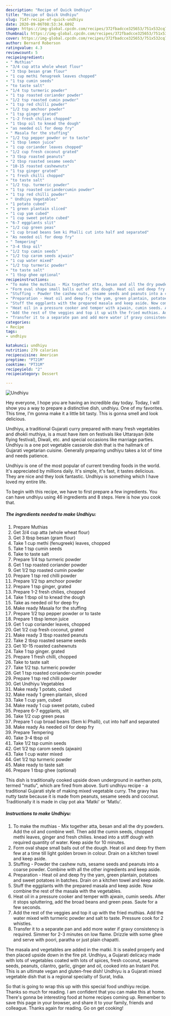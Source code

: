 ```yaml
---
description: "Recipe of Quick Undhiyu"
title: "Recipe of Quick Undhiyu"
slug: 7147-recipe-of-quick-undhiyu
date: 2020-09-06T08:53:34.609Z
image: https://img-global.cpcdn.com/recipes/372fbadcce325653/751x532cq70/undhiyu-recipe-main-photo.jpg
thumbnail: https://img-global.cpcdn.com/recipes/372fbadcce325653/751x532cq70/undhiyu-recipe-main-photo.jpg
cover: https://img-global.cpcdn.com/recipes/372fbadcce325653/751x532cq70/undhiyu-recipe-main-photo.jpg
author: Bernard Roberson
ratingvalue: 4.3
reviewcount: 5
recipeingredient:
- " Muthias"
- "3/4 cup atta whole wheat flour"
- "3 tbsp besan gram flour"
- "1 cup methi fenugreek leaves chopped"
- "1 tsp cumin seeds"
- "to taste salt"
- "1/4 tsp turmeric powder"
- "1 tsp roasted coriander powder"
- "1/2 tsp roasted cumin powder"
- "1 tsp red chilli powder"
- "1/2 tsp amchoor powder"
- "1 tsp ginger grated"
- "1-2 fresh chilies chopped"
- "1 tbsp oil to knead the dough"
- "as needed oil for deep fry"
- " Masala for the stuffing"
- "1/2 tsp pepper powder or to taste"
- "1 tbsp lemon juice"
- "1 cup coriander leaves chopped"
- "1/2 cup fresh coconut grated"
- "3 tbsp roasted peanuts"
- "2 tbsp roasted sesame seeds"
- "10-15 roasted cashewnuts"
- "1 tsp ginger grated"
- "1 fresh chilli chopped"
- "to taste salt"
- "1/2 tsp. turmeric powder"
- "1 tsp roasted coriandercumin powder"
- "1 tsp red chilli powder"
- " Undhiyu Vegetables"
- "1 potato cubed"
- "1 green plantain sliced"
- "1 cup yam cubed"
- "1 cup sweet potato cubed"
- "6-7 eggplants slit"
- "1/2 cup green peas"
- "1 cup broad beans Sem ki Phalli cut into half and separated"
- "As needed oil for deep fry"
- " Tempering"
- "3-4 tbsp oil"
- "1/2 tsp cumin seeds"
- "1/2 tsp carom seeds ajwain"
- "1 cup water mixed"
- "1/2 tsp turmeric powder"
- "to taste salt"
- "1 tbsp ghee optional"
recipeinstructions:
- "To make the muthias - Mix together atta, besan and all the dry powders. Add the oil and combine well. Then add the cumin seeds, chopped methi leaves, ginger and fresh chilies. knead into a stiff dough with required quantity of water. Keep aside for 10 minutes."
- "Form oval shape small balls out of the dough. Heat oil and deep fry them few at a time till light golden brown in colour. Drain on a kitchen towel and keep aside."
- "Stuffing - Powder the cashew nuts, sesame seeds and peanuts into a coarse powder. Combine with all the other ingredients and keep aside."
- "Preparation - Heat oil and deep fry the yam, green plantain, potatoes and sweet potatoes in batches. Drain on a kitchen towel and keep aside."
- "Stuff the eggplants with the prepared masala and keep aside. Now combine the rest of the masala with the vegetables."
- "Heat oil in a pressure cooker and temper with ajwain, cumin seeds. After it stops spluttering, add the broad beans and green peas. Saute for a few seconds."
- "Add the rest of the veggies and top it up with the fried muthias. Add the water mixed with turmeric powder and salt to taste. Pressure cook for 2 whistles."
- "Transfer it to a separate pan and add more water if gravy consistency is required. Simmer for 2-3 minutes on low flame. Drizzle with some ghee and serve with poori, paratha or just plain chapatti."
categories:
- Recipe
tags:
- undhiyu

katakunci: undhiyu 
nutrition: 279 calories
recipecuisine: American
preptime: "PT21M"
cooktime: "PT31M"
recipeyield: "2"
recipecategory: Dessert

---
```



![Undhiyu](https://img-global.cpcdn.com/recipes/372fbadcce325653/751x532cq70/undhiyu-recipe-main-photo.jpg)

Hey everyone, I hope you are having an incredible day today. Today, I will show you a way to prepare a distinctive dish, undhiyu. One of my favorites. This time, I'm gonna make it a little bit tasty. This is gonna smell and look delicious.

Undhiyu, a traditional Gujarati curry prepared with many fresh vegetables and dhokli muthiya, is a must have item on festivals like Uttarayan (kite flying festival), Diwali, etc. and special occasions like marriage parties. Undhiyu is a one pot vegetable casserole dish that is the hallmark of Gujarati vegetarian cuisine. Generally preparing undhiyu takes a lot of time and needs patience.

Undhiyu is one of the most popular of current trending foods in the world. It's appreciated by millions daily. It's simple, it's fast, it tastes delicious. They are nice and they look fantastic. Undhiyu is something which I have loved my entire life.


To begin with this recipe, we have to first prepare a few ingredients. You can have undhiyu using 46 ingredients and 8 steps. Here is how you cook that.

<!--inarticleads1-->

##### The ingredients needed to make Undhiyu:

1. Prepare  Muthias
1. Get 3/4 cup atta (whole wheat flour)
1. Get 3 tbsp besan (gram flour)
1. Take 1 cup methi (fenugreek) leaves, chopped
1. Take 1 tsp cumin seeds
1. Take to taste salt
1. Prepare 1/4 tsp turmeric powder
1. Get 1 tsp roasted coriander powder
1. Get 1/2 tsp roasted cumin powder
1. Prepare 1 tsp red chilli powder
1. Prepare 1/2 tsp amchoor powder
1. Prepare 1 tsp ginger, grated
1. Prepare 1-2 fresh chilies, chopped
1. Take 1 tbsp oil to knead the dough
1. Take as needed oil for deep fry
1. Make ready  Masala for the stuffing
1. Prepare 1/2 tsp pepper powder or to taste
1. Prepare 1 tbsp lemon juice
1. Get 1 cup coriander leaves, chopped
1. Get 1/2 cup fresh coconut, grated
1. Make ready 3 tbsp roasted peanuts
1. Take 2 tbsp roasted sesame seeds
1. Get 10-15 roasted cashewnuts
1. Take 1 tsp ginger. grated
1. Prepare 1 fresh chilli, chopped
1. Take to taste salt
1. Take 1/2 tsp. turmeric powder
1. Get 1 tsp roasted coriander-cumin powder
1. Prepare 1 tsp red chilli powder
1. Get  Undhiyu Vegetables
1. Make ready 1 potato, cubed
1. Make ready 1 green plantain, sliced
1. Take 1 cup yam, cubed
1. Make ready 1 cup sweet potato, cubed
1. Prepare 6-7 eggplants, slit
1. Take 1/2 cup green peas
1. Prepare 1 cup broad beans (Sem ki Phalli), cut into half and separated
1. Make ready As needed oil for deep fry
1. Prepare  Tempering
1. Take 3-4 tbsp oil
1. Take 1/2 tsp cumin seeds
1. Get 1/2 tsp carom seeds (ajwain)
1. Take 1 cup water mixed
1. Get 1/2 tsp turmeric powder
1. Make ready to taste salt
1. Prepare 1 tbsp ghee (optional)


This dish is traditionally cooked upside down underground in earthen pots, termed &#34;matlu&#34;, which are fired from above. Surti undhiyu recipe - a traditional Gujarati style of making mixed vegetable curry. The gravy has nutty taste because it is made from peanuts, sesame seeds and coconut. Traditionally it is made in clay pot aka &#39;Matki&#39; or &#39;Matlu&#39;. 

<!--inarticleads2-->

##### Instructions to make Undhiyu:

1. To make the muthias - Mix together atta, besan and all the dry powders. Add the oil and combine well. Then add the cumin seeds, chopped methi leaves, ginger and fresh chilies. knead into a stiff dough with required quantity of water. Keep aside for 10 minutes.
1. Form oval shape small balls out of the dough. Heat oil and deep fry them few at a time till light golden brown in colour. Drain on a kitchen towel and keep aside.
1. Stuffing - Powder the cashew nuts, sesame seeds and peanuts into a coarse powder. Combine with all the other ingredients and keep aside.
1. Preparation - Heat oil and deep fry the yam, green plantain, potatoes and sweet potatoes in batches. Drain on a kitchen towel and keep aside.
1. Stuff the eggplants with the prepared masala and keep aside. Now combine the rest of the masala with the vegetables.
1. Heat oil in a pressure cooker and temper with ajwain, cumin seeds. After it stops spluttering, add the broad beans and green peas. Saute for a few seconds.
1. Add the rest of the veggies and top it up with the fried muthias. Add the water mixed with turmeric powder and salt to taste. Pressure cook for 2 whistles.
1. Transfer it to a separate pan and add more water if gravy consistency is required. Simmer for 2-3 minutes on low flame. Drizzle with some ghee and serve with poori, paratha or just plain chapatti.


The masala and vegetables are added in the matki. It is sealed properly and then placed upside down in the fire pit. Undhiyu, a Gujarati delicacy made with lots of vegetables coated with lots of spices, fresh coconut, sesame seeds, peanuts, cilantro, garlic, ginger and oil, cooked into an Instant Pot. This is an ultimate vegan and gluten-free dish! Undhiyu is a Gujarati mixed vegetable dish that is a regional specialty of Surat, India. 

So that is going to wrap this up with this special food undhiyu recipe. Thanks so much for reading. I am confident that you can make this at home. There's gonna be interesting food at home recipes coming up. Remember to save this page in your browser, and share it to your family, friends and colleague. Thanks again for reading. Go on get cooking!
